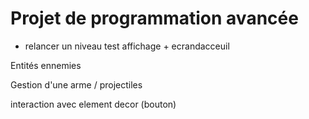 # Projet de programmation avancée

+ relancer un niveau test affichage + ecrandacceuil

Entités ennemies

Gestion d'une arme / projectiles

interaction avec element decor (bouton)

